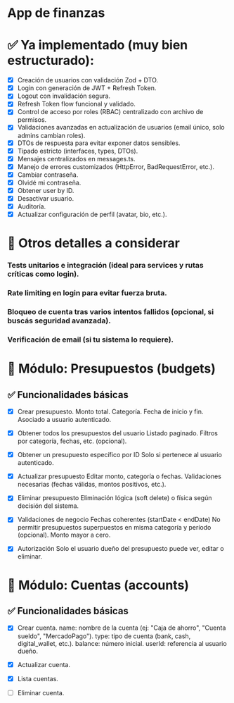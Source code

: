 # App de finanzas

# ✅ Ya implementado (muy bien estructurado):

- [x] Creación de usuarios con validación Zod + DTO.
- [x] Login con generación de JWT + Refresh Token.
- [x] Logout con invalidación segura.
- [x] Refresh Token flow funcional y validado.
- [x] Control de acceso por roles (RBAC) centralizado con archivo de permisos.
- [x] Validaciones avanzadas en actualización de usuarios (email único, solo admins cambian roles).
- [x] DTOs de respuesta para evitar exponer datos sensibles.
- [x] Tipado estricto (interfaces, types, DTOs).
- [x] Mensajes centralizados en messages.ts.
- [x] Manejo de errores customizados (HttpError, BadRequestError, etc.).
- [x] Cambiar contraseña.
- [x] Olvidé mi contraseña.
- [x] Obtener user by ID.
- [x] Desactivar usuario.
- [x] Auditoría.
- [x] Actualizar configuración de perfil (avatar, bio, etc.).

# 🧪 Otros detalles a considerar

### Tests unitarios e integración (ideal para services y rutas críticas como login).

### Rate limiting en login para evitar fuerza bruta.

### Bloqueo de cuenta tras varios intentos fallidos (opcional, si buscás seguridad avanzada).

### Verificación de email (si tu sistema lo requiere).

# 🧾 Módulo: Presupuestos (budgets)

## ✅ Funcionalidades básicas

- [x] Crear presupuesto.
      Monto total.
      Categoría.
      Fecha de inicio y fin.
      Asociado a usuario autenticado.

- [x] Obtener todos los presupuestos del usuario
      Listado paginado.
      Filtros por categoría, fechas, etc. (opcional).

- [x] Obtener un presupuesto específico por ID
      Solo si pertenece al usuario autenticado.

- [x] Actualizar presupuesto
      Editar monto, categoría o fechas.
      Validaciones necesarias (fechas válidas, montos positivos, etc.).

- [x] Eliminar presupuesto
      Eliminación lógica (soft delete) o física según decisión del sistema.

- [x] Validaciones de negocio
      Fechas coherentes (startDate < endDate)
      No permitir presupuestos superpuestos en misma categoría y período (opcional).
      Monto mayor a cero.

- [x] Autorización
      Solo el usuario dueño del presupuesto puede ver, editar o eliminar.

# 🧾 Módulo: Cuentas (accounts)

## ✅ Funcionalidades básicas

- [x] Crear cuenta.
      name: nombre de la cuenta (ej: "Caja de ahorro", "Cuenta sueldo", "MercadoPago").
      type: tipo de cuenta (bank, cash, digital_wallet, etc.).
      balance: número inicial.
      userId: referencia al usuario dueño.

- [x] Actualizar cuenta.
- [x] Lista cuentas.
- [ ] Eliminar cuenta.
